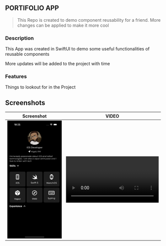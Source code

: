 ## PORTIFOLIO APP

> This Repo is created to demo component reusability for a friend.
> More changes can be applied to make it more cool

### Description

This App was created in SwiftUI to demo some useful functionalities of reusable components

More updates will be added to the project with time

### Features

Things to lookout for in the Project


## Screenshots

| **Screenshot** | **VIDEO** |
| -------------- | --------- |
| <img src="Assets/screenshot.png" width="300" /> | <video src="https://github.com/nshutinicolas/portifolio-app/assets/50362644/5ba1de59-8413-4c59-9671-879b25b4883a" width="300" />|




